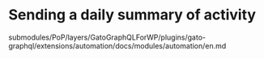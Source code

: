 # Sending a daily summary of activity

submodules/PoP/layers/GatoGraphQLForWP/plugins/gato-graphql/extensions/automation/docs/modules/automation/en.md
